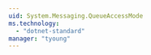 ```yaml
---
uid: System.Messaging.QueueAccessMode
ms.technology: 
  - "dotnet-standard"
manager: "tyoung"
---
```

